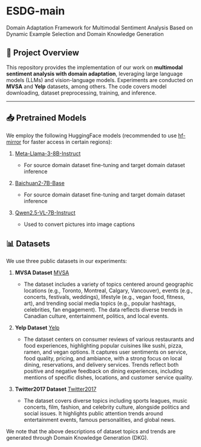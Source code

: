 # ESDG-main
Domain Adaptation Framework for Multimodal Sentiment Analysis Based on Dynamic Example Selection and Domain Knowledge Generation

## 📖 Project Overview

This repository provides the implementation of our work on **multimodal sentiment analysis with domain adaptation**, leveraging large language models (LLMs) and vision-language models. Experiments are conducted on **MVSA** and **Yelp** datasets, among others. The code covers model downloading, dataset preprocessing, training, and inference.

---

## 📥 Pretrained Models

We employ the following HuggingFace models (recommended to use [hf-mirror](https://hf-mirror.com/) for faster access in certain regions):

1. [Meta-Llama-3-8B-Instruct](https://hf-mirror.com/meta-llama/Meta-Llama-3-8B-Instruct)
   - For source domain dataset fine-tuning and target domain dataset inference

2. [Baichuan2-7B-Base](https://hf-mirror.com/baichuan-inc/Baichuan2-7B-Base)  
   - For source domain dataset fine-tuning and target domain dataset inference

3. [Qwen2.5-VL-7B-Instruct](https://hf-mirror.com/Qwen/Qwen2.5-VL-7B-Instruct)  
   - Used to convert pictures into image captions





## 📊 Datasets

We use three public datasets in our experiments:

1. **MVSA Dataset**
   [MVSA](https://mcrlab.net/research/mvsa-sentiment-analysis-on-multi-view-social-data/)  
   - The dataset includes a variety of topics centered around geographic locations (e.g., Toronto, Montreal, Calgary, Vancouver), events (e.g., concerts, festivals, weddings), lifestyle (e.g., vegan food, fitness, art), and trending social media topics (e.g., popular hashtags, celebrities, fan engagement). The data reflects diverse trends in Canadian culture, entertainment, politics, and local events.

2. **Yelp Dataset** 
   [Yelp](https://www.kaggle.com/datasets/yelp-dataset/yelp-dataset/discussion?sort=undefined)  
   - The dataset centers on consumer reviews of various restaurants and food experiences, highlighting popular cuisines like sushi, pizza, ramen, and vegan options. It captures user sentiments on service, food quality, pricing, and ambiance, with a strong focus on local dining, reservations, and delivery services. Trends reflect both positive and negative feedback on dining experiences, including mentions of specific dishes, locations, and customer service quality.

3. **Twitter2017 Dataset** 
   [Twitter2017](https://www.selectdataset.com/dataset/61d0ffc875f221582d15e56a897cadda)  
   - The dataset covers diverse topics including sports leagues, music concerts, film, fashion, and celebrity culture, alongside politics and social issues. It highlights public attention trends around entertainment events, famous personalities, and global news.

We note that the above descriptions of dataset topics and trends are generated through Domain Knowledge Generation (DKG).

